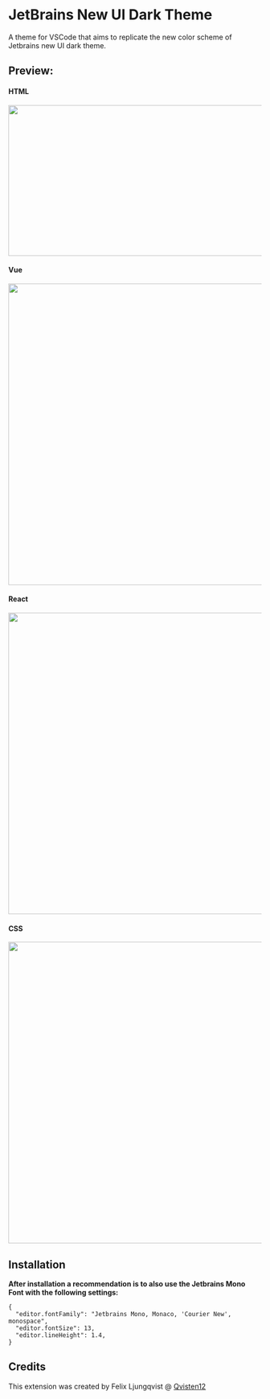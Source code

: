 # JetBrains New UI Dark Theme

A theme for VSCode that aims to replicate the new color scheme of Jetbrains new UI dark theme.

## Preview:

#### HTML

<img src="https://github.com/qvisten12/jetbrains-new-ui-dark-theme/assets/75997643/7ebad9e2-97d8-43ba-8c20-34b51c31540b" width="600" height="300">

#### Vue

<img src="https://github.com/qvisten12/jetbrains-new-ui-dark-theme/assets/75997643/d77246d2-b4b3-40e2-a3d7-40fc764e270d" width="600">

#### React

<img src="https://github.com/qvisten12/jetbrains-new-ui-dark-theme/assets/75997643/a69acdd0-2e8a-4f5f-a5ba-5081d50c94b6" width="600">

#### CSS

<img src="https://github.com/qvisten12/jetbrains-new-ui-dark-theme/assets/75997643/3e6111b2-9b90-4d80-91ab-d3f33593b82e" width="600">

## Installation

**After installation a recommendation is to also use the Jetbrains Mono Font with the following settings:**

```
{
  "editor.fontFamily": "Jetbrains Mono, Monaco, 'Courier New', monospace",
  "editor.fontSize": 13,
  "editor.lineHeight": 1.4,
}
```

## Credits

This extension was created by Felix Ljungqvist @ [Qvisten12](https://github.com/qvisten12)
